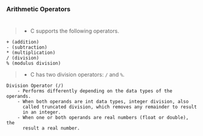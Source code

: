 ### Arithmetic Operators
#

> - C supports the following operators.

```plaintext
+ (addition)
- (subtraction)
* (multiplication)
/ (division)
% (modulus division)
```

> - C has two division operators: `/` and `%`.

```plaintext
Division Operator (/)
    - Performs differently depending on the data types of the operands.
    - When both operands are int data types, integer division, also
      called truncated division, which removes any remainder to result
      in an integer.
    - When one or both operands are real numbers (float or double), the
      result a real number.
```
